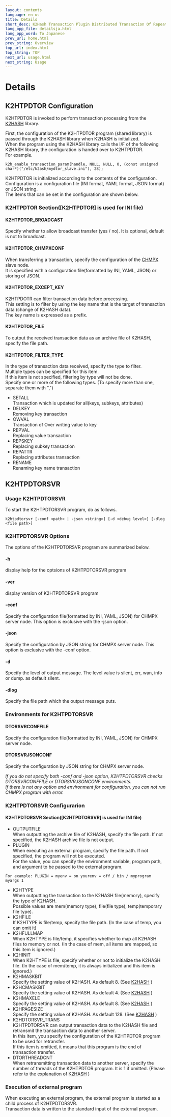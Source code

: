 ```yaml
---
layout: contents
language: en-us
title: Details
short_desc: K2Hash Transaction Plugin Distributed Transaction Of Repeater
lang_opp_file: detailsja.html
lang_opp_word: To Japanese
prev_url: home.html
prev_string: Overview
top_url: index.html
top_string: TOP
next_url: usage.html
next_string: Usage
---
```


# Details
## K2HTPDTOR Configuration
K2HTPDTOR is invoked to perform transaction processing from the [K2HASH](https://k2hash.antpick.ax/) library.

First, the configuration of the K2HTPDTOR program (shared library) is passed through the K2HASH library when K2HASH is initialized.  
When the program using the K2HASH library calls the I/F of the following K2HASH library, the configuration is handed over to K2HTPDTOR.  
For example.
```
k2h_enable_transaction_param(handle, NULL, NULL, 0, (const unsigned char*)("/etc/k2ash/mydtor_slave.ini"), 28);
```

K2HTPDTOR is initialized according to the contents of the configuration.  
Configuration is a configuration file (INI format, YAML format, JSON format) or JSON string.  
The items that can be set in the configuration are shown below.

### K2HTPDTOR Section(\[K2HTPDTOR\] is used for INI file)
#### K2HTPDTOR_BROADCAST
Specify whether to allow broadcast transfer (yes / no). It is optional, default is not to broadcast.
#### K2HTPDTOR_CHMPXCONF
When transferring a transaction, specify the configuration of the [CHMPX](https://chmpx.antpick.ax/) slave node.  
It is specified with a configuration file(formatted by INI, YAML, JSON) or storing of JSON.
#### K2HTPDTOR_EXCEPT_KEY
K2HTPDOTR can filter transaction data before processing.  
This setting is to filter by using the key name that is the target of transaction data (change of K2HASH data).  
The key name is expressed as a prefix.
#### K2HTPDTOR_FILE
To output the received transaction data as an archive file of K2HASH, specify the file path.
#### K2HTPDTOR_FILTER_TYPE
In the type of transaction data received, specify the type to filter.  
Multiple types can be specified for this item.  
If this item is not specified, filtering by type will not be done.  
Specify one or more of the following types. (To specify more than one, separate them with ",")
- SETALL  
Transaction which is updated for all(keys, subkeys, attributes)
- DELKEY  
Removing key transaction
- OWVAL  
Transaction of Over writing value to key
- REPVAL  
Replacing value transaction
- REPSKEY  
Replacing subkey transaction
- REPATTR  
Replacing attributes transaction
- RENAME  
Renaming key name transaction

## K2HTPDTORSVR
### Usage K2HTPDTORSVR
To start the K2HTPDTORSVR program, do as follows.
```
k2htpdtorsvr [-conf <path> | -json <string>] [-d <debug level>] [-dlog <file path>]
```

### K2HTPDTORSVR Options
The options of the K2HTPDTORSVR program are summarized below.
#### -h
display help for the optsions of K2HTPDTORSVR program
#### -ver
display version of K2HTPDTORSVR program
#### -conf
Specify the configuration file(formatted by INI, YAML, JSON) for CHMPX server node. This option is exclusive with the -json option.
#### -json
Specify the configuration by JSON string for CHMPX server node. This option is exclusive with the -conf option.
#### -d <debug level>
Specify the level of output message. The level value is silent, err, wan, info or dump. as default silent.
#### -dlog <file path>
Specify the file path which the output message puts.

### Environments for K2HTPDTORSVR
#### DTORSVRCONFFILE
Specify the configuration file(formatted by INI, YAML, JSON) for CHMPX server node.
#### DTORSVRJSONCONF
Specify the configuration by JSON string for CHMPX server node.

_If you do not specify both -conf and -json option, K2HTPDTORSVR checks DTORSVRCONFFILE or DTORSVRJSONCONF environments._  
_If there is not any option and environment for configuration, you can not run CHMPX program with error._

### K2HTPDTORSVR Configurarion
#### K2HTPDTORSVR Section(\[K2HTPDTORSVR\] is used for INI file)
- OUTPUTFILE  
When outputting the archive file of K2HASH, specify the file path. If not specified, the K2HASH archive file is not output.
- PLUGIN  
When executing an external program, specify the file path. If not specified, the program will not be executed.  
For the value, you can specify the environment variable, program path, and argument to be passed to the external program.  
```
For example: PLUGIN = myenv = on yourenv = off / bin / myprogram myargs 1
```
- K2HTYPE  
When outputting the transaction to the K2HASH file(memory), specify the type of K2HASH.  
Possible values are mem(memory type), file(file type), temp(temporary file type).
- K2HFILE  
If K2HTYPE is file/temp, specify the file path. (In the case of temp, you can omit it)
- K2HFULLMAP  
When K2HTYPE is file/temp, it specifies whether to map all K2HASH files to memory or not. (In the case of mem, all items are mapped, so this item is ignored.)
- K2HINIT  
When K2HTYPE is file, specify whether or not to initialize the K2HASH file. (In the case of mem/temp, it is always initialized and this item is ignored.)
- K2HMASKBIT  
Specify the setting value of K2HASH. As default 8. (See [K2HASH](https://k2hash.antpick.ax/) )
- K2HCMASKBIT  
Specify the setting value of K2HASH. As default 4. (See [K2HASH](https://k2hash.antpick.ax/) )
- K2HMAXELE  
Specify the setting value of K2HASH. As default 8. (See [K2HASH](https://k2hash.antpick.ax/) )
- K2HPAGESIZE  
Specify the setting value of K2HASH. As default 128. (See [K2HASH](https://k2hash.antpick.ax/) )
- K2HDTORSVR_TRANS  
K2HTPDTORSVR can output transaction data to the K2HASH file and retransmit the transaction data to another server.  
In this item, you specify the configuration of the K2HTPDTOR program to be used for retransfer.  
If this item is omitted, it means that this program is the end of transaction transfer.
- DTORTHREADCNT  
When retransmitting transaction data to another server, specify the number of threads of the K2HTPDTOR program. It is 1 if omitted. (Please refer to the explanation of [K2HASH](https://k2hash.antpick.ax/) )

### Execution of external program
When executing an external program, the external program is started as a child process of K2HTPDTORSVR.  
Transaction data is written to the standard input of the external program.
